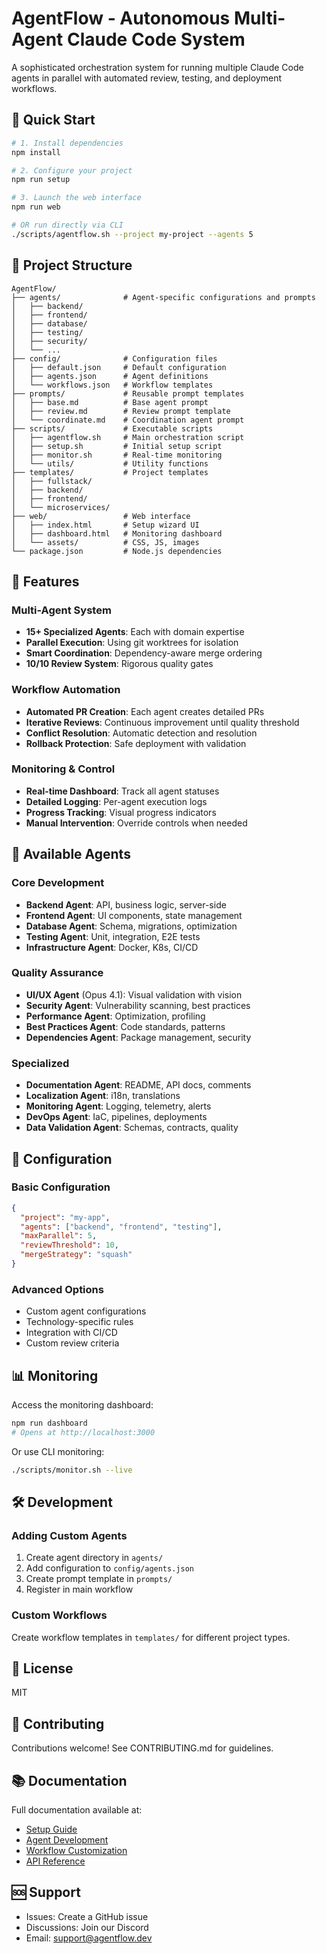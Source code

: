 # AgentFlow - Autonomous Multi-Agent Claude Code System

A sophisticated orchestration system for running multiple Claude Code agents in parallel with automated review, testing, and deployment workflows.

## 🚀 Quick Start

```bash
# 1. Install dependencies
npm install

# 2. Configure your project
npm run setup

# 3. Launch the web interface
npm run web

# OR run directly via CLI
./scripts/agentflow.sh --project my-project --agents 5
```

## 📁 Project Structure

```
AgentFlow/
├── agents/              # Agent-specific configurations and prompts
│   ├── backend/
│   ├── frontend/
│   ├── database/
│   ├── testing/
│   ├── security/
│   └── ...
├── config/              # Configuration files
│   ├── default.json     # Default configuration
│   ├── agents.json      # Agent definitions
│   └── workflows.json   # Workflow templates
├── prompts/             # Reusable prompt templates
│   ├── base.md          # Base agent prompt
│   ├── review.md        # Review prompt template
│   └── coordinate.md    # Coordination agent prompt
├── scripts/             # Executable scripts
│   ├── agentflow.sh     # Main orchestration script
│   ├── setup.sh         # Initial setup script
│   ├── monitor.sh       # Real-time monitoring
│   └── utils/           # Utility functions
├── templates/           # Project templates
│   ├── fullstack/
│   ├── backend/
│   ├── frontend/
│   └── microservices/
├── web/                 # Web interface
│   ├── index.html       # Setup wizard UI
│   ├── dashboard.html   # Monitoring dashboard
│   └── assets/          # CSS, JS, images
└── package.json         # Node.js dependencies

```

## 🎯 Features

### Multi-Agent System
- **15+ Specialized Agents**: Each with domain expertise
- **Parallel Execution**: Using git worktrees for isolation
- **Smart Coordination**: Dependency-aware merge ordering
- **10/10 Review System**: Rigorous quality gates

### Workflow Automation
- **Automated PR Creation**: Each agent creates detailed PRs
- **Iterative Reviews**: Continuous improvement until quality threshold
- **Conflict Resolution**: Automatic detection and resolution
- **Rollback Protection**: Safe deployment with validation

### Monitoring & Control
- **Real-time Dashboard**: Track all agent statuses
- **Detailed Logging**: Per-agent execution logs
- **Progress Tracking**: Visual progress indicators
- **Manual Intervention**: Override controls when needed

## 🤖 Available Agents

### Core Development
- **Backend Agent**: API, business logic, server-side
- **Frontend Agent**: UI components, state management
- **Database Agent**: Schema, migrations, optimization
- **Testing Agent**: Unit, integration, E2E tests
- **Infrastructure Agent**: Docker, K8s, CI/CD

### Quality Assurance
- **UI/UX Agent** (Opus 4.1): Visual validation with vision
- **Security Agent**: Vulnerability scanning, best practices
- **Performance Agent**: Optimization, profiling
- **Best Practices Agent**: Code standards, patterns
- **Dependencies Agent**: Package management, security

### Specialized
- **Documentation Agent**: README, API docs, comments
- **Localization Agent**: i18n, translations
- **Monitoring Agent**: Logging, telemetry, alerts
- **DevOps Agent**: IaC, pipelines, deployments
- **Data Validation Agent**: Schemas, contracts, quality

## 🔧 Configuration

### Basic Configuration
```json
{
  "project": "my-app",
  "agents": ["backend", "frontend", "testing"],
  "maxParallel": 5,
  "reviewThreshold": 10,
  "mergeStrategy": "squash"
}
```

### Advanced Options
- Custom agent configurations
- Technology-specific rules
- Integration with CI/CD
- Custom review criteria

## 📊 Monitoring

Access the monitoring dashboard:
```bash
npm run dashboard
# Opens at http://localhost:3000
```

Or use CLI monitoring:
```bash
./scripts/monitor.sh --live
```

## 🛠️ Development

### Adding Custom Agents
1. Create agent directory in `agents/`
2. Add configuration to `config/agents.json`
3. Create prompt template in `prompts/`
4. Register in main workflow

### Custom Workflows
Create workflow templates in `templates/` for different project types.

## 📝 License

MIT

## 🤝 Contributing

Contributions welcome! See CONTRIBUTING.md for guidelines.

## 📚 Documentation

Full documentation available at:
- [Setup Guide](docs/setup.md)
- [Agent Development](docs/agents.md)
- [Workflow Customization](docs/workflows.md)
- [API Reference](docs/api.md)

## 🆘 Support

- Issues: Create a GitHub issue
- Discussions: Join our Discord
- Email: support@agentflow.dev
